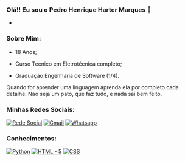 ### Olá!! Eu sou o Pedro Henrique Harter Marques 🙂
*
### Sobre Mim:
 - 18 Anos;
 
 - Curso Técnico em Eletrotécnica completo;
 - Graduação Engenharia de Software (1/4).
 
Quando for aprender uma linguagem aprenda ela por completo cada detalhe. Não seja um pato, que faz tudo, e nada sai bem feito.

### Minhas Redes Sociais: 
[![Rede Social](https://img.shields.io/badge/Instagram-E4405F?style=for-the-badge&logo=instagram&logoColor=white)](https://www.instagram.com/_pedroharter)
[![Gmail](https://img.shields.io/badge/Gmail-D14836?style=for-the-badge&logo=gmail&logoColor=white)](mailto:pedrohenriqueharter@gmail.com)
[![Whatsapp](https://img.shields.io/badge/WhatsApp-25D366?style=for-the-badge&logo=whatsapp&logoColor=white)](https://wa.me/5548999206429)

### Conhecimentos:


[![Python](https://img.shields.io/badge/Python-3776AB?style=for-the-badge&logo=python&logoColor=white)]()
[![HTML - 5](https://img.shields.io/badge/HTML5-E34F26?style=for-the-badge&logo=html5&logoColor=white)]()
[![CSS](https://img.shields.io/badge/CSS3-1572B6?style=for-the-badge&logo=css3&logoColor=white)]()
